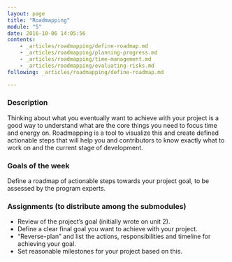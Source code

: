 ```yaml
---
layout: page
title: "Roadmapping"
module: "5"
date: 2016-10-06 14:05:56
contents:
    - _articles/roadmapping/define-roadmap.md
    - _articles/roadmapping/planning-progress.md
    - _articles/roadmapping/time-management.md
    - _articles/roadmapping/evaluating-risks.md
following: _articles/roadmapping/define-roadmap.md

---
```

### Description
Thinking about what you eventually want to achieve with your project is a good way to understand what are the core things you need to focus time and energy on. Roadmapping is a tool to visualize this and create defined actionable steps that will help you and contributors to know exactly what to work on and the current stage of development.

### Goals of the week
Define a roadmap of actionable steps towards your project goal, to be assessed by the program experts.

### Assignments (to distribute among the submodules)
- Review of the project’s goal (initially wrote on unit 2).
- Define a clear final goal you want to achieve with your project.
- “Reverse-plan” and list the actions, responsibilities and timeline for achieving your goal.
- Set reasonable milestones for your project based on this.

